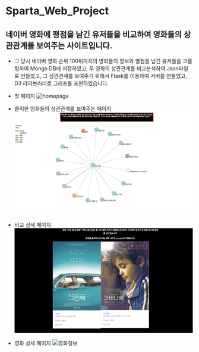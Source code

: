 # Sparta_Web_Project

## 네이버 영화에 평점을 남긴 유저들을 비교하여 영화들의 상관관계를 보여주는 사이트입니다.
- 그 당시 네이버 영화 순위 100위까지의 영화들의 정보와 별점을 남긴 유저들을 크롤링하여 Mongo DB에 저장하였고,
  두 영화의 상관관계를 비교분석하여 Json파일로 만들었고, 그 상관관계를 보여주기 위해서 Flask를 이용하여 서버를 만들었고, D3 라이브러리로 그래프를 표현하였습니다.
  
- 첫 페이지
![homepage](./image/homepage.png)

- 클릭한 영화들의 상관관계를 보여주는 페이지
![상관관](./image/상관관계.png)

- 비교 상세 페이지
![비교상세](./image/비교상세.png)

- 영화 상세 페이지
![영화정보](./iamge/영화정보.png)